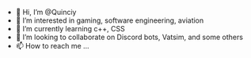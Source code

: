 - 👋 Hi, I’m @Quinciy
- 👀 I’m interested in gaming, software engineering, aviation
- 🌱 I’m currently learning c++, CSS
- 💞️ I’m looking to collaborate on Discord bots, Vatsim, and some others
- 📫 How to reach me ...

<!---
Quinciy/Quinciy is a ✨ special ✨ repository because its `README.md` (this file) appears on your GitHub profile.
You can click the Preview link to take a look at your changes.
--->
